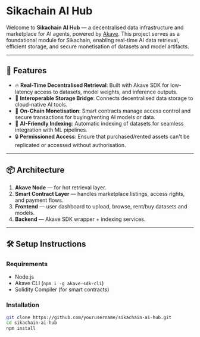 # Sikachain AI Hub

Welcome to **Sikachain AI Hub** — a decentralised data infrastructure and marketplace for AI agents, powered by [Akave](https://docs.akave.ai). This project serves as a foundational module for Sikachain, enabling real-time AI data retrieval, efficient storage, and secure monetisation of datasets and model artifacts.

---

## 🚀 Features

- 🔥 **Real-Time Decentralised Retrieval**: Built with Akave SDK for low-latency access to datasets, model weights, and inference outputs.
- 🔗 **Interoperable Storage Bridge**: Connects decentralised data storage to cloud-native AI tools.
- 💸 **On-Chain Monetisation**: Smart contracts manage access control and secure transactions for buying/renting AI models or data.
- 🧠 **AI-Friendly Indexing**: Automatic indexing of datasets for seamless integration with ML pipelines.
- 🔒 **Permissioned Access**: Ensure that purchased/rented assets can't be replicated or accessed without authorisation.

---

## 📦 Architecture

1. **Akave Node** — for hot retrieval layer.
2. **Smart Contract Layer** — handles marketplace listings, access rights, and payment flows.
3. **Frontend** — user dashboard to upload, browse, rent/buy datasets and models.
4. **Backend** — Akave SDK wrapper + indexing services.

---

## 🛠 Setup Instructions

### Requirements
- Node.js
- Akave CLI (`npm i -g akave-sdk-cli`)
- Solidity Compiler (for smart contracts)

### Installation
```bash
git clone https://github.com/yourusername/sikachain-ai-hub.git
cd sikachain-ai-hub
npm install
